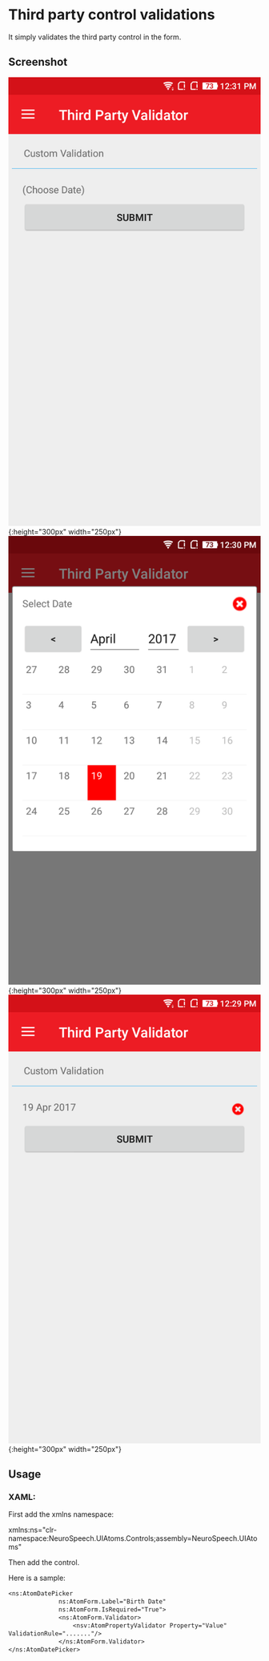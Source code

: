 ﻿# Third party control validations
It simply validates the third party control in the form.

## Screenshot
![ThirdPartyValidator1](Images/ThirdPartyValidator1.png){:height="300px" width="250px"}  ![ThirdPartyValidator2](Images/ThirdPartyValidator2.png){:height="300px" width="250px"}  ![ThirdPartyValidator3](Images/ThirdPartyValidator3.png){:height="300px" width="250px"}

## Usage

### XAML:
First add the xmlns namespace:

 xmlns:ns="clr-namespace:NeuroSpeech.UIAtoms.Controls;assembly=NeuroSpeech.UIAtoms"

Then add the control.

Here is a sample:
  ```
  <ns:AtomDatePicker 
                ns:AtomForm.Label="Birth Date"
                ns:AtomForm.IsRequired="True">
                <ns:AtomForm.Validator>
                    <nsv:AtomPropertyValidator Property="Value" ValidationRule="......."/>
                </ns:AtomForm.Validator>
  </ns:AtomDatePicker>
  ```